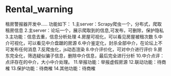 # Rental_warning
租房警报器开发中.....
功能如下：
1.主server：Scrapy爬虫一个，分布式，爬取租房信息
2.主server：论坛一个，展示爬取到的信息,可发布，可删除，保护隐私
3.主功能：信息去重，信息分析处理
4.房屋可视化，可以看见房屋被租次数
5.中介可视化，可以看见中介盘踞的房源
6.中介鉴定化，封杀全部中介，在论坛上不可发布任何消息
7.反爬虫化，js动态渲染
8.中介评价化，可对中介进行评价
9.房东完全化，筛选疑似骗子信息，删除中介信息，最后完全进行分析
10.中介点评：点评存在的中介，大小中介处理。
11.举报功能：举报虚假房源
12.联动功能：待商榷
13.保护功能：待商榷
14.其他功能：待商榷
